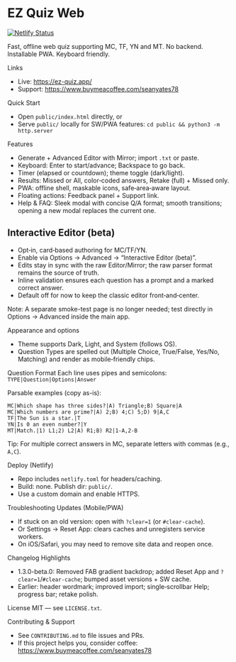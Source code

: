 EZ Quiz Web
===========

[![Netlify Status](https://api.netlify.com/api/v1/badges/35b8697e-f228-4b5f-8065-6286e05246c8/deploy-status)](https://app.netlify.com/projects/eq-quiz/deploys)

Fast, offline web quiz supporting MC, TF, YN and MT. No backend. Installable PWA. Keyboard friendly.

Links
- Live: https://ez-quiz.app/
- Support: https://www.buymeacoffee.com/seanyates78

Quick Start
- Open `public/index.html` directly, or
- Serve `public/` locally for SW/PWA features: `cd public && python3 -m http.server`

Features
- Generate + Advanced Editor with Mirror; import `.txt` or paste.
- Keyboard: Enter to start/advance; Backspace to go back.
- Timer (elapsed or countdown); theme toggle (dark/light).
- Results: Missed or All, color‑coded answers, Retake (full) + Missed only.
- PWA: offline shell, maskable icons, safe‑area‑aware layout.
- Floating actions: Feedback panel + Support link.
- Help & FAQ: Sleek modal with concise Q/A format; smooth transitions; opening a new modal replaces the current one.

Interactive Editor (beta)
-------------------------
- Opt‑in, card‑based authoring for MC/TF/YN.
- Enable via Options → Advanced → “Interactive Editor (beta)”.
- Edits stay in sync with the raw Editor/Mirror; the raw parser format remains the source of truth.
- Inline validation ensures each question has a prompt and a marked correct answer.
- Default off for now to keep the classic editor front‑and‑center.

Note: A separate smoke-test page is no longer needed; test directly in Options → Advanced inside the main app.

Appearance and options
- Theme supports Dark, Light, and System (follows OS).
- Question Types are spelled out (Multiple Choice, True/False, Yes/No, Matching) and render as mobile‑friendly chips.

Question Format
Each line uses pipes and semicolons: `TYPE|Question|Options|Answer`

Parsable examples (copy as-is):
```
MC|Which shape has three sides?|A) Triangle;B) Square|A
MC|Which numbers are prime?|A) 2;B) 4;C) 5;D) 9|A,C
TF|The Sun is a star.|T
YN|Is 0 an even number?|Y
MT|Match.|1) L1;2) L2|A) R1;B) R2|1-A,2-B
```
Tip: For multiple correct answers in MC, separate letters with commas (e.g., `A,C`).

Deploy (Netlify)
- Repo includes `netlify.toml` for headers/caching.
- Build: none. Publish dir: `public/`.
- Use a custom domain and enable HTTPS.

Troubleshooting Updates (Mobile/PWA)
- If stuck on an old version: open with `?clear=1` (or `#clear-cache`).
- Or Settings → Reset App: clears caches and unregisters service workers.
- On iOS/Safari, you may need to remove site data and reopen once.

Changelog Highlights
- 1.3.0-beta.0: Removed FAB gradient backdrop; added Reset App and `?clear=1`/`#clear-cache`; bumped asset versions + SW cache.
- Earlier: header wordmark; improved import; single‑scrollbar Help; progress bar; retake polish.

License
MIT — see `LICENSE.txt`.

Contributing & Support
- See `CONTRIBUTING.md` to file issues and PRs.
- If this project helps you, consider coffee: https://www.buymeacoffee.com/seanyates78
